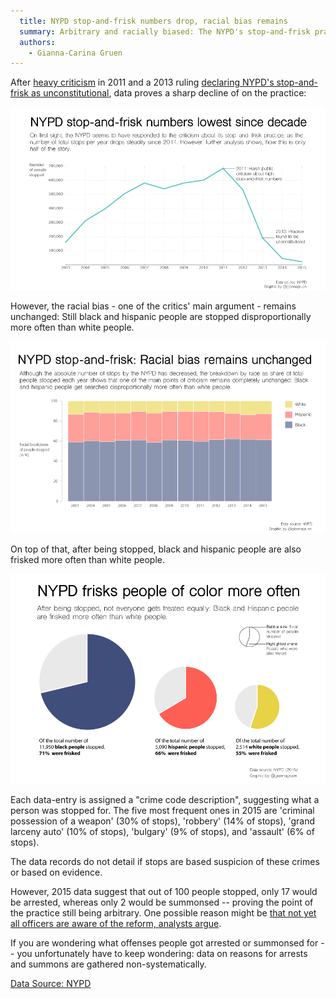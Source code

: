```yaml
---
  title: NYPD stop-and-frisk numbers drop, racial bias remains
  summary: Arbitrary and racially biased: The NYPD's stop-and-frisk practice received a lot of criticism in the past. Data show a decline in practice, however the racial bias prevails.
  authors:
    - Gianna-Carina Gruen
---
```


After [heavy criticism](http://www.nyclu.org/issues/racial-justice/stop-and-frisk-practices) in 2011 and a 2013 ruling [declaring NYPD's stop-and-frisk as unconstitutional](http://www.nytimes.com/2013/08/13/nyregion/stop-and-frisk-practice-violated-rights-judge-rules.html?_r=0), data proves a sharp decline of on the practice:

![data_vis_timeseries](NYPD_timeseries_960_webex_FINAL.png)

However, the racial bias - one of the critics' main argument - remains unchanged: Still black and hispanic people are stopped disproportionally more often than white people.

![data_vis_stacked_100_bar](NYPD_racial_breakdown_960_webex_FINAL.png)

On top of that, after being stopped, black and hispanic people are also frisked more often than white people.

![data_vis_pie](NYPD_frisked_960_webex_FINAL.png)

Each data-entry is assigned a "crime code description", suggesting what a person was stopped for. The five most frequent ones in 2015 are 'criminal possession of a weapon' (30% of stops), 'robbery' (14% of stops), 'grand larceny auto' (10% of stops), 'bulgary' (9% of stops), and 'assault' (6% of stops).

The data records do not detail if stops are based suspicion of these crimes or based on evidence.

However, 2015 data suggest that out of 100 people stopped, only 17 would be arrested, whereas only 2 would be summonsed -- proving the point of the practice still being arbitrary. One possible reason might be [that not yet all officers are aware of the reform, analysts argue](http://www.nydailynews.com/new-york/stop-and-frisk-continues-cops-don-reforms-article-1.2533429).

If you are wondering what offenses people got arrested or summonsed for -- you unfortunately have to keep wondering: data on reasons for arrests and summons are  gathered non-systematically.

[Data Source: NYPD](http://www.nyc.gov/html/nypd/html/analysis_and_planning/stop_question_and_frisk_report.shtml)
